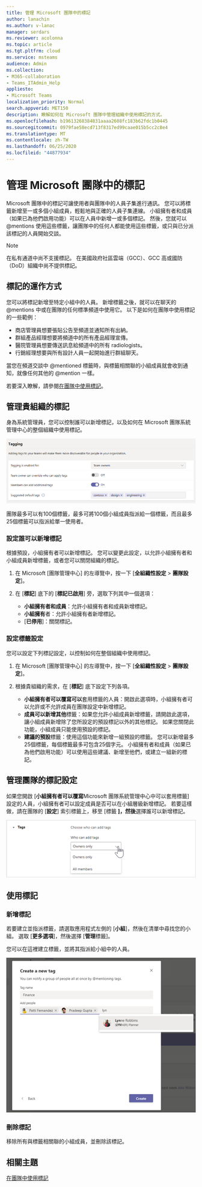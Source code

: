 ```yaml
---
title: 管理 Microsoft 團隊中的標記
author: lanachin
ms.author: v-lanac
manager: serdars
ms.reviewer: acolonna
ms.topic: article
ms.tgt.pltfrm: cloud
ms.service: msteams
audience: Admin
ms.collection:
- M365-collaboration
- Teams_ITAdmin_Help
appliesto:
- Microsoft Teams
localization_priority: Normal
search.appverid: MET150
description: 瞭解如何在 Microsoft 團隊中管理組織中使用標記的方式。
ms.openlocfilehash: b19613268384831aaaa2608fc183b62fdc1b0445
ms.sourcegitcommit: 0979fae58ecd713f8317ed99caae015b5cc2c8e4
ms.translationtype: MT
ms.contentlocale: zh-TW
ms.lasthandoff: 06/25/2020
ms.locfileid: "44877934"
---
```

# <a name="manage-tags-in-microsoft-teams"></a>管理 Microsoft 團隊中的標記

Microsoft 團隊中的標記可讓使用者與團隊中的人員子集進行通訊。 您可以將標籤新增至一或多個小組成員，輕鬆地與正確的人員子集連線。 小組擁有者和成員（如果已為他們啟用功能）可以在人員中新增一或多個標記。 然後，您就可以 @mentions 使用這些標籤，讓團隊中的任何人都能使用這些標籤，或只與已分派該標記的人員開始交談。

> [!NOTE]
> 在私有通道中尚不支援標記。 在美國政府社區雲端（GCC）、GCC 高或國防（DoD）組織中尚不提供標記。

## <a name="how-tags-work"></a>標記的運作方式

您可以將標記新增至特定小組中的人員。 新增標籤之後，就可以在聊天的 @mentions 中或在團隊的任何標準頻道中使用它。 以下是如何在團隊中使用標記的一些範例：

- 商店管理員想要張貼公告至頻道並通知所有出納。
- 群組產品經理想要將頻道中的所有產品經理宣傳。
- 醫院管理員想要傳送訊息給頻道中的所有 radiologists。
- 行銷經理想要與所有設計人員一起開始進行群組聊天。

當您在頻道交談中 @mentioned 標籤時，與標籤相關聯的小組成員就會收到通知，就像任何其他的 @mention 一樣。

若要深入瞭解，請參閱[在團隊中使用標記](https://support.office.com/article/using-tags-in-teams-667bd56f-32b8-4118-9a0b-56807c96d91e)。

## <a name="manage-tags-for-your-organization"></a>管理貴組織的標記

身為系統管理員，您可以控制誰可以新增標記，以及如何在 Microsoft 團隊系統管理中心的整個組織中使用標記。

![Microsoft 團隊系統管理中心的標記設定的螢幕擷取畫面](media/manage-tags-admin-settings.png)

團隊最多可以有100個標籤，最多可將100個小組成員指派給一個標籤，而且最多25個標籤可以指派給單一使用者。 

### <a name="set-who-can-add-tags"></a>設定誰可以新增標記

根據預設，小組擁有者可以新增標記。 您可以變更此設定，以允許小組擁有者和小組成員新增標籤，或者您可以關閉組織的標記。

1. 在 Microsoft [團隊管理中心] 的左導覽中，按一下 [**全組織性設定**  >  **團隊設定**]。
2. 在 [**標記**] 底下的 [**標記已啟用**] 旁，選取下列其中一個選項：

    - **小組擁有者和成員**：允許小組擁有者和成員新增標記。
    - **小組擁有**者：允許小組擁有者新增標記。
    - [**已停用**]：關閉標記。

### <a name="configure-tags-settings"></a>設定標籤設定

您可以設定下列標記設定，以控制如何在整個組織中使用標記。

1. 在 Microsoft [團隊管理中心] 的左導覽中，按一下 [**全組織性設定**  >  **團隊設定**]。
2. 根據貴組織的需求，在 [**標記**] 底下設定下列各項。

    - **小組擁有者可以覆寫可以**套用標籤的人員：開啟此選項時，小組擁有者可以允許或不允許成員在團隊設定中新增標記。
    - **成員可以新增其他**標籤：如果您允許小組成員新增標籤，請開啟此選項，讓小組成員新增除了您所設定的預設標記以外的其他標記。 如果您關閉此功能，小組成員只能使用預設的標記。
    - **建議的預設**標籤：使用這個功能來新增一組預設的標籤。 您可以新增最多25個標籤，每個標籤最多可包含25個字元。 小組擁有者和成員（如果已為他們啟用功能）可以使用這些建議、新增至他們，或建立一組新的標記。

## <a name="manage-tags-settings-for-a-team"></a>管理團隊的標記設定

如果您開啟 [**小組擁有者可以覆寫**Microsoft 團隊系統管理中心中可以套用標籤] 設定的人員，小組擁有者可以設定成員是否可以在小組層級新增標記。 若要這樣做，請在團隊的 [**設定**] 索引標籤上，移至 [標籤 **]，然後**選擇誰可以新增標記。

![小組層次上的 [標籤] 設定的螢幕擷取畫面](media/manage-tags-team-settings.png)

## <a name="use-tags"></a>使用標記

### <a name="add-tags"></a>新增標記

若要建立並指派標籤，請選取應用程式左側的 [**小組**]，然後在清單中尋找您的小組。 選取 [**更多選項**]，然後選擇 [**管理**標籤]。

您可以在這裡建立標籤，並將其指派給小組中的人員。

![如何在團隊用戶端套用標記的螢幕擷取畫面 ](media/manage-tags-teams.png)

### <a name="delete-tags"></a>刪除標記

移除所有與標籤相關聯的小組成員，並刪除該標記。

## <a name="related-topics"></a>相關主題

[在團隊中使用標記](https://support.office.com/article/using-tags-in-teams-667bd56f-32b8-4118-9a0b-56807c96d91e)
